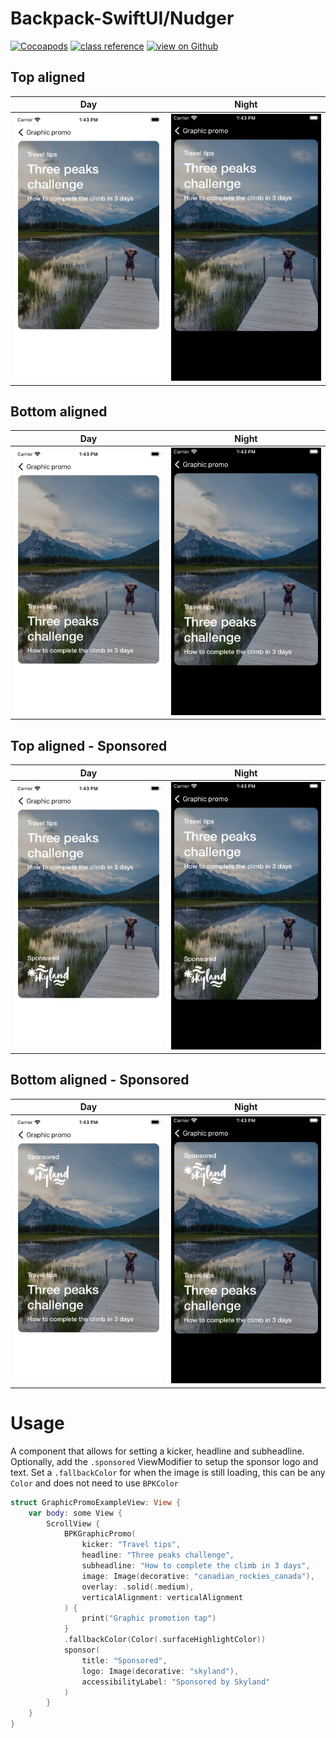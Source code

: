 # Backpack-SwiftUI/Nudger

[![Cocoapods](https://img.shields.io/cocoapods/v/Backpack-SwiftUI.svg?style=flat)](hhttps://cocoapods.org/pods/Backpack-SwiftUI)
[![class reference](https://img.shields.io/badge/Class%20reference-iOS-blue)](https://backpack.github.io/ios/versions/latest/swiftui/Structs/BPKGraphicPromo.html)
[![view on Github](https://img.shields.io/badge/Source%20code-GitHub-lightgrey)](https://github.com/Skyscanner/backpack-ios/tree/main/Backpack-SwiftUI/BPKGraphicPromo)

## Top aligned

| Day | Night |
| --- | --- |
| <img src="https://raw.githubusercontent.com/Skyscanner/backpack-ios/main/screenshots/iPhone-swiftui_graphic-promo___top-aligned_lm.png" alt="" width="375" /> |<img src="https://raw.githubusercontent.com/Skyscanner/backpack-ios/main/screenshots/iPhone-swiftui_graphic-promo___top-aligned_dm.png" alt="" width="375" /> |

## Bottom aligned

| Day | Night |
| --- | --- |
| <img src="https://raw.githubusercontent.com/Skyscanner/backpack-ios/main/screenshots/iPhone-swiftui_graphic-promo___bottom-aligned_lm.png" alt="" width="375" /> |<img src="https://raw.githubusercontent.com/Skyscanner/backpack-ios/main/screenshots/iPhone-swiftui_graphic-promo___bottom-aligned_dm.png" alt="" width="375" /> |

## Top aligned - Sponsored

| Day | Night |
| --- | --- |
| <img src="https://raw.githubusercontent.com/Skyscanner/backpack-ios/main/screenshots/iPhone-swiftui_graphic-promo___top-aligned-sponsored_lm.png" alt="" width="375" /> |<img src="https://raw.githubusercontent.com/Skyscanner/backpack-ios/main/screenshots/iPhone-swiftui_graphic-promo___top-aligned-sponsored_dm.png" alt="" width="375" /> |

## Bottom aligned - Sponsored

| Day | Night |
| --- | --- |
| <img src="https://raw.githubusercontent.com/Skyscanner/backpack-ios/main/screenshots/iPhone-swiftui_graphic-promo___bottom-aligned-sponsored_lm.png" alt="" width="375" /> |<img src="https://raw.githubusercontent.com/Skyscanner/backpack-ios/main/screenshots/iPhone-swiftui_graphic-promo___bottom-aligned-sponsored_dm.png" alt="" width="375" /> |

# Usage

A component that allows for setting a kicker, headline and subheadline. Optionally, add the `.sponsored` ViewModifier to setup the sponsor logo and text. Set a `.fallbackColor` for when the image is still loading, this can be any `Color` and does not need to use `BPKColor`

```swift
struct GraphicPromoExampleView: View {    
    var body: some View {
        ScrollView {
            BPKGraphicPromo(
                kicker: "Travel tips",
                headline: "Three peaks challenge",
                subheadline: "How to complete the climb in 3 days",
                image: Image(decorative: "canadian_rockies_canada"),
                overlay: .solid(.medium),
                verticalAlignment: verticalAlignment
            ) {
                print("Graphic promotion tap")
            }
            .fallbackColor(Color(.surfaceHighlightColor))
            sponsor(
                title: "Sponsored",
                logo: Image(decorative: "skyland"),
                accessibilityLabel: "Sponsored by Skyland"
            )
        }
    }
}
```
